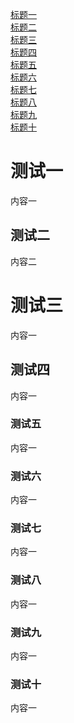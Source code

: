 [标题一](#测试一)  
[标题二](#测试二)  
[标题三](#测试三)  
[标题四](#测试四)  
[标题五](#测试五)  
[标题六](#测试六)   
[标题七](#测试七)   
[标题八](#测试八)   
[标题九](#测试九)   
[标题十](#测试十)  



# 测试一
内容一

## 测试二
内容二

# 测试三
内容一

## 测试四
内容一

### 测试五
内容一

### 测试六
内容一

### 测试七
内容一

### 测试八
内容一

### 测试九
内容一

### 测试十
内容一
